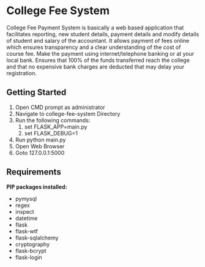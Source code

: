# College Fee System
College Fee Payment System is basically a web based application that facilitates reporting, new student details, payment details and modify details of student and salary of the accountant. It allows payment of fees online which ensures transparency and a clear understanding of the cost of course fee. Make the payment using internet/telephone banking or at your local bank. Ensures that 100% of the funds transferred reach the college and that no expensive bank charges are deducted that may delay your registration.

## Getting Started
1. Open CMD prompt as administrator
2. Navigate to college-fee-system Directory
3. Run the following commands:
    1. set FLASK_APP=main.py
    2. set FLASK_DEBUG=1
4. Run python main.py
5. Open Web Browser
6. Goto 127.0.0.1:5000

## Requirements
**PIP packages installed:**

* pymysql
* regex
* inspect
* datetime
* flask
* flask-wtf
* flask-sqlalchemy
* cryptography
* flask-bcrypt
* flask-login
